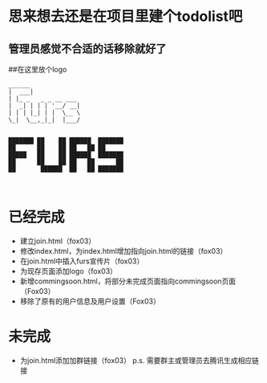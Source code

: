 # 思来想去还是在项目里建个todolist吧

## 管理员感觉不合适的话移除就好了

##在这里放个logo

```
______            
|  ___|           
| |_ _   _ _ __ ___ 
|  _| | | | '__/ __|
| | | |_| | |  \__ \
\_|  \__,_|_|  |___/
                  
                  
███████ ██    ██ ██████  ███████ 
██      ██    ██ ██   ██ ██    
█████   ██    ██ ██████  ███████ 
██      ██    ██ ██   ██      ██ 
██       ██████  ██   ██ ███████ 
                               
                                                   
```

# 已经完成

- 建立join.html（fox03）
- 修改index.html，为index.html增加指向join.html的链接（fox03）
- 在join.html中插入furs宣传片（fox03）
- 为现存页面添加logo（fox03）
- 新增commingsoon.html，将部分未完成页面指向commingsoon页面（Fox03）
- 移除了原有的用户信息及用户设置（Fox03）

# 未完成

- 为join.html添加加群链接（fox03） p.s. 需要群主或管理员去腾讯生成相应链接
